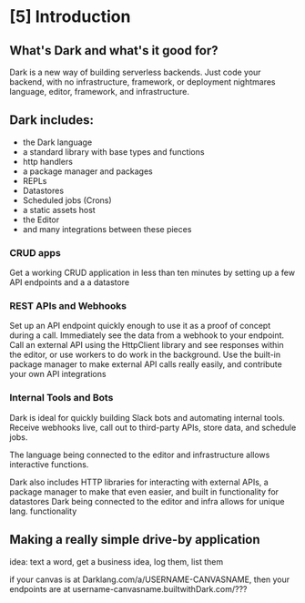 # [5] Introduction

## What's Dark and what's it good for?
Dark is a new way of building serverless backends.
Just code your backend, with no infrastructure, framework, or deployment nightmares language, editor, framework, and infrastructure.

## Dark includes:

- the Dark language
- a standard library with base types and functions
- http handlers
- a package manager and packages
- REPLs
- Datastores
- Scheduled jobs (Crons)
- a static assets host
- the Editor
- and many integrations between these pieces

### CRUD apps
Get a working CRUD application in less than ten minutes by setting up a few API endpoints and a a datastore

### REST APIs and Webhooks
Set up an API endpoint quickly enough to use it as a proof of concept during a call. Immediately see the data from a webhook to your endpoint. Call an external API using the HttpClient library and see responses within the editor, or use workers to do work in the background. Use the built-in package manager to make external API calls really easily, and contribute your own API integrations

### Internal Tools and Bots
Dark is ideal for quickly building Slack bots and automating internal tools. Receive webhooks live, call out to third-party APIs, store data, and schedule jobs.

The language being connected to the editor and infrastructure allows interactive functions.

Dark also includes HTTP libraries for interacting with external APIs, a package manager to make that even easier, and built in functionality for datastores
Dark being connected to the editor and infra allows for unique lang. functionality

## Making a really simple drive-by application
idea: text a word, get a business idea, log them, list them

if your canvas is at Darklang.com/a/USERNAME-CANVASNAME, then your endpoints are at username-canvasname.builtwithDark.com/???